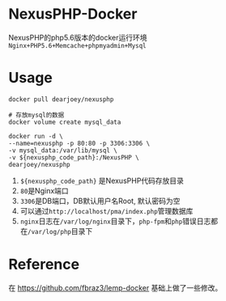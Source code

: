 # NexusPHP-Docker
NexusPHP的php5.6版本的docker运行环境\
`Nginx+PHP5.6+Memcache+phpmyadmin+Mysql`
# Usage
```
docker pull dearjoey/nexusphp

# 存放mysql的数据
docker volume create mysql_data

docker run -d \
--name=nexusphp -p 80:80 -p 3306:3306 \
-v mysql_data:/var/lib/mysql \
-v ${nexusphp_code_path}:/NexusPHP \
dearjoey/nexusphp
```
1. `${nexusphp_code_path}` 是NexusPHP代码存放目录
2. `80`是Nginx端口
3. `3306`是DB端口，DB默认用户名Root, 默认密码为空
4. 可以通过`http://localhost/pma/index.php`管理数据库 <br />
5. `nginx`日志在`/var/log/nginx`目录下，`php-fpm`和`php`错误日志都在`/var/log/php`目录下

# Reference
在 https://github.com/fbraz3/lemp-docker 基础上做了一些修改。


